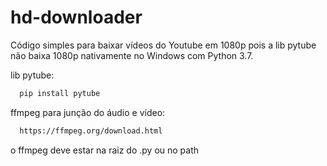 ﻿# hd-downloader
Código simples para baixar vídeos do Youtube em 1080p pois a lib pytube não baixa 1080p nativamente no Windows com Python 3.7.


lib pytube:
```sh
  pip install pytube
```
ffmpeg para junção do áudio e vídeo:
```sh
  https://ffmpeg.org/download.html
```
o ffmpeg deve estar na raiz do .py ou no path
